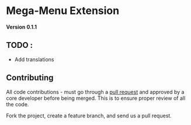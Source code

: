 # Mega-Menu Extension
**Version 0.1.1**

<h2>TODO :</h2>

- Add translations

<h2>Contributing</h2>

All code contributions - must go through a <a href="https://help.github.com/articles/using-pull-requests">pull request</a> and approved by a core developer before being merged. This is to ensure proper review of all the code.

Fork the project, create a feature branch, and send us a pull request.
